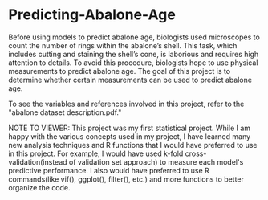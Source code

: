 # Predicting-Abalone-Age
Before using models to predict abalone age, biologists used microscopes to count the number of rings within the abalone’s shell. This task, which includes cutting and staining the shell’s cone, is laborious and requires high attention to details. To avoid this procedure, biologists hope to use physical measurements to predict abalone age. The goal of this project is to determine whether certain measurements can be used to predict abalone age. 

To see the variables and references involved in this project, refer to the "abalone dataset description.pdf."

NOTE TO VIEWER: This project was my first statistical project. While I am happy with the various concepts used in my project, I have learned many new analysis techniques and R functions that I would have preferred to use in this project. For example, I would have used k-fold cross-validation(instead of validation set approach) to measure each model's predictive performance. I also would have preferred to use R commands(like vif(), ggplot(), filter(), etc.) and more functions to better organize the code.
